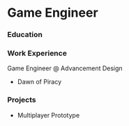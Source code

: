 # Game Engineer

### Education

### Work Experience
Game Engineer @ Advancement Design
- Dawn of Piracy

### Projects
- Multiplayer Prototype
